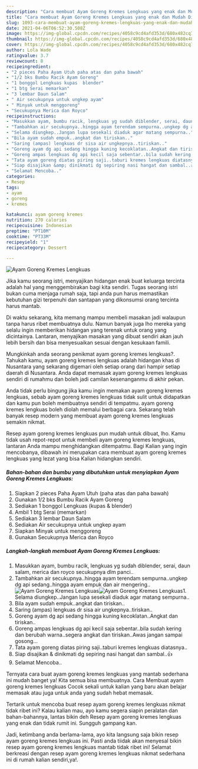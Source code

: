 ```yaml
---
description: "Cara membuat Ayam Goreng Kremes Lengkuas yang enak dan Mudah Dibuat"
title: "Cara membuat Ayam Goreng Kremes Lengkuas yang enak dan Mudah Dibuat"
slug: 1093-cara-membuat-ayam-goreng-kremes-lengkuas-yang-enak-dan-mudah-dibuat
date: 2021-04-06T06:52:30.508Z
image: https://img-global.cpcdn.com/recipes/4058c9cd4afd353d/680x482cq70/ayam-goreng-kremes-lengkuas-foto-resep-utama.jpg
thumbnail: https://img-global.cpcdn.com/recipes/4058c9cd4afd353d/680x482cq70/ayam-goreng-kremes-lengkuas-foto-resep-utama.jpg
cover: https://img-global.cpcdn.com/recipes/4058c9cd4afd353d/680x482cq70/ayam-goreng-kremes-lengkuas-foto-resep-utama.jpg
author: Lola Wade
ratingvalue: 3.7
reviewcount: 8
recipeingredient:
- "2 pieces Paha Ayam Utuh paha atas dan paha bawah"
- "1/2 bks Bumbu Racik Ayam Goreng"
- "1 bonggol Lengkuas kupas  blender"
- "1 btg Serai memarkan"
- "3 lembar Daun Salam"
- " Air secukupnya untuk ungkep ayam"
- " Minyak untuk menggoreng"
- "Secukupnya Merica dan Royco"
recipeinstructions:
- "Masukkan ayam, bumbu racik, lengkuas yg sudah diblender, serai, daun salam, merica dan royco secukupnya dlm panci.."
- "Tambahkan air secukupnya..hingga ayam terendam sempurna..ungkep dg api sedang..hingga ayam empuk dan air mengering.."
- "Selama diungkep..Jangan lupa sesekali diaduk agar matang sempurna.."
- "Bila ayam sudah empuk..angkat dan tiriskan.."
- "Saring (ampas) lengkuas dr sisa air ungkepnya..tiriskan.."
- "Goreng ayam dg api sedang hingga kuning kecoklatan..Angkat dan tiriskan.."
- "Goreng ampas lengkuas dg api kecil saja sebentar..bila sudah kering dan berubah warna..segera angkat dan tiriskan..Awas jangan sampai gosong..."
- "Tata ayam goreng diatas piring saji..taburi kremes lengkuas diatasnya.."
- "Siap disajikan &amp; dinikmati dg sepiring nasi hangat dan sambal..👍"
- "Selamat Mencoba.."
categories:
- Resep
tags:
- ayam
- goreng
- kremes

katakunci: ayam goreng kremes 
nutrition: 270 calories
recipecuisine: Indonesian
preptime: "PT10M"
cooktime: "PT33M"
recipeyield: "1"
recipecategory: Dessert

---
```



![Ayam Goreng Kremes Lengkuas](https://img-global.cpcdn.com/recipes/4058c9cd4afd353d/680x482cq70/ayam-goreng-kremes-lengkuas-foto-resep-utama.jpg)

Jika kamu seorang istri, menyajikan hidangan enak buat keluarga tercinta adalah hal yang menggembirakan bagi kita sendiri. Tugas seorang istri bukan cuma menjaga rumah saja, tapi anda pun harus memastikan kebutuhan gizi terpenuhi dan santapan yang dikonsumsi orang tercinta harus mantab.

Di waktu  sekarang, kita memang mampu membeli masakan jadi walaupun tanpa harus ribet membuatnya dulu. Namun banyak juga lho mereka yang selalu ingin memberikan hidangan yang terenak untuk orang yang dicintainya. Lantaran, menyajikan masakan yang dibuat sendiri akan jauh lebih bersih dan bisa menyesuaikan sesuai dengan kesukaan famili. 



Mungkinkah anda seorang penikmat ayam goreng kremes lengkuas?. Tahukah kamu, ayam goreng kremes lengkuas adalah hidangan khas di Nusantara yang sekarang digemari oleh setiap orang dari hampir setiap daerah di Nusantara. Anda dapat memasak ayam goreng kremes lengkuas sendiri di rumahmu dan boleh jadi camilan kesenanganmu di akhir pekan.

Anda tidak perlu bingung jika kamu ingin memakan ayam goreng kremes lengkuas, sebab ayam goreng kremes lengkuas tidak sulit untuk didapatkan dan kamu pun boleh membuatnya sendiri di tempatmu. ayam goreng kremes lengkuas boleh diolah memalui berbagai cara. Sekarang telah banyak resep modern yang membuat ayam goreng kremes lengkuas semakin nikmat.

Resep ayam goreng kremes lengkuas pun mudah untuk dibuat, lho. Kamu tidak usah repot-repot untuk membeli ayam goreng kremes lengkuas, lantaran Anda mampu menghidangkan ditempatmu. Bagi Kalian yang ingin mencobanya, dibawah ini merupakan cara membuat ayam goreng kremes lengkuas yang lezat yang bisa Kalian hidangkan sendiri.

<!--inarticleads1-->

##### Bahan-bahan dan bumbu yang dibutuhkan untuk menyiapkan Ayam Goreng Kremes Lengkuas:

1. Siapkan 2 pieces Paha Ayam Utuh (paha atas dan paha bawah)
1. Gunakan 1/2 bks Bumbu Racik Ayam Goreng
1. Sediakan 1 bonggol Lengkuas (kupas &amp; blender)
1. Ambil 1 btg Serai (memarkan)
1. Sediakan 3 lembar Daun Salam
1. Sediakan  Air secukupnya untuk ungkep ayam
1. Siapkan  Minyak untuk menggoreng
1. Gunakan Secukupnya Merica dan Royco




<!--inarticleads2-->

##### Langkah-langkah membuat Ayam Goreng Kremes Lengkuas:

1. Masukkan ayam, bumbu racik, lengkuas yg sudah diblender, serai, daun salam, merica dan royco secukupnya dlm panci..
1. Tambahkan air secukupnya..hingga ayam terendam sempurna..ungkep dg api sedang..hingga ayam empuk dan air mengering..
<img src="https://img-global.cpcdn.com/steps/5e83b5fbc47913bd/160x128cq70/ayam-goreng-kremes-lengkuas-langkah-memasak-2-foto.jpg" alt="Ayam Goreng Kremes Lengkuas"><img src="https://img-global.cpcdn.com/steps/c4723c4b6abdc450/160x128cq70/ayam-goreng-kremes-lengkuas-langkah-memasak-2-foto.jpg" alt="Ayam Goreng Kremes Lengkuas">1. Selama diungkep..Jangan lupa sesekali diaduk agar matang sempurna..
1. Bila ayam sudah empuk..angkat dan tiriskan..
1. Saring (ampas) lengkuas dr sisa air ungkepnya..tiriskan..
1. Goreng ayam dg api sedang hingga kuning kecoklatan..Angkat dan tiriskan..
1. Goreng ampas lengkuas dg api kecil saja sebentar..bila sudah kering dan berubah warna..segera angkat dan tiriskan..Awas jangan sampai gosong...
1. Tata ayam goreng diatas piring saji..taburi kremes lengkuas diatasnya..
1. Siap disajikan &amp; dinikmati dg sepiring nasi hangat dan sambal..👍
1. Selamat Mencoba..




Ternyata cara buat ayam goreng kremes lengkuas yang mantab sederhana ini mudah banget ya! Kita semua bisa membuatnya. Cara Membuat ayam goreng kremes lengkuas Cocok sekali untuk kalian yang baru akan belajar memasak atau juga untuk anda yang sudah hebat memasak.

Tertarik untuk mencoba buat resep ayam goreng kremes lengkuas nikmat tidak ribet ini? Kalau kalian mau, ayo kamu segera siapin peralatan dan bahan-bahannya, lantas bikin deh Resep ayam goreng kremes lengkuas yang enak dan tidak rumit ini. Sungguh gampang kan. 

Jadi, ketimbang anda berlama-lama, ayo kita langsung saja bikin resep ayam goreng kremes lengkuas ini. Pasti anda tiidak akan menyesal bikin resep ayam goreng kremes lengkuas mantab tidak ribet ini! Selamat berkreasi dengan resep ayam goreng kremes lengkuas nikmat sederhana ini di rumah kalian sendiri,ya!.

